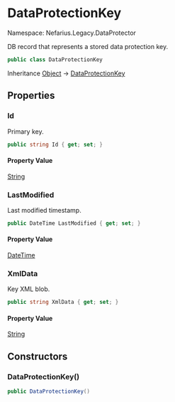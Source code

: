# DataProtectionKey

Namespace: Nefarius.Legacy.DataProtector

DB record that represents a stored data protection key.

```csharp
public class DataProtectionKey
```

Inheritance [Object](https://docs.microsoft.com/en-us/dotnet/api/system.object) → [DataProtectionKey](./nefarius.legacy.dataprotector.dataprotectionkey.md)

## Properties

### <a id="properties-id"/>**Id**

Primary key.

```csharp
public string Id { get; set; }
```

#### Property Value

[String](https://docs.microsoft.com/en-us/dotnet/api/system.string)<br>

### <a id="properties-lastmodified"/>**LastModified**

Last modified timestamp.

```csharp
public DateTime LastModified { get; set; }
```

#### Property Value

[DateTime](https://docs.microsoft.com/en-us/dotnet/api/system.datetime)<br>

### <a id="properties-xmldata"/>**XmlData**

Key XML blob.

```csharp
public string XmlData { get; set; }
```

#### Property Value

[String](https://docs.microsoft.com/en-us/dotnet/api/system.string)<br>

## Constructors

### <a id="constructors-.ctor"/>**DataProtectionKey()**

```csharp
public DataProtectionKey()
```
